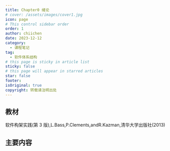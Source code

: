 ```yaml
---
title: Chapter0 绪论
# cover: /assets/images/cover1.jpg
icon: page
# This control sidebar order
order: 1
author: chiichen
date: 2023-12-12
category:
  - 课程笔记
tag:
  - 软件体系结构
# this page is sticky in article list
sticky: false
# this page will appear in starred articles
star: false
footer:
isOriginal: true
copyright: 转载请注明出处
---
```


## 教材

软件构架实践(第 3 版),L.Bass,P.Clements,andR.Kazman,清华大学出版社(2013)

## 主要内容
